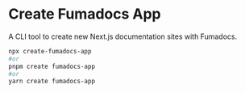 # Create Fumadocs App

A CLI tool to create new Next.js documentation sites with Fumadocs.

```bash
npx create-fumadocs-app
#or
pnpm create fumadocs-app
#or
yarn create fumadocs-app
```
